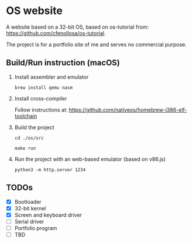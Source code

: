 # OS website

A website based on a 32-bit OS, based on os-tutorial from: https://github.com/cfenollosa/os-tutorial.

The project is for a portfolio site of me and serves no commercial purpose.

## Build/Run instruction (macOS)
1. Install assembler and emulator 

    `brew install qemu nasm`
2. Install cross-compiler

    Follow instructions at: https://github.com/nativeos/homebrew-i386-elf-toolchain

3. Build the project

    `cd ./os/src`

    `make run`

4. Run the project with an web-based emulator (based on v86.js)

    `python3 -m http.server 1234`

## TODOs
- [x] Bootloader
- [x] 32-bit kernel
- [x] Screen and keyboard driver
- [ ] Serial driver
- [ ] Portfolio program
- [ ] TBD
